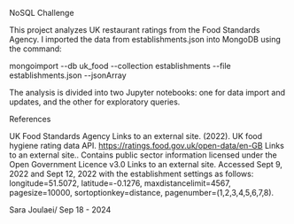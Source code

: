 
NoSQL Challenge

This project analyzes UK restaurant ratings from the Food Standards Agency. I imported the data from establishments.json into MongoDB using the command:

mongoimport --db uk_food --collection establishments --file establishments.json --jsonArray


The analysis is divided into two Jupyter notebooks: one for data import and updates, and the other for exploratory queries.


References

UK Food Standards Agency Links to an external site. (2022). UK food hygiene rating data API. https://ratings.food.gov.uk/open-data/en-GB Links to an external site.. Contains public sector information licensed under the Open Government Licence v3.0 Links to an external site.
Accessed Sept 9, 2022 and Sept 12, 2022 with the establishment settings as follows: longitude=51.5072, latitude=-0.1276, maxdistancelimit=4567, pagesize=10000, sortoptionkey=distance, pagenumber=(1,2,3,4,5,6,7,8).


Sara Joulaei/ Sep 18 - 2024
